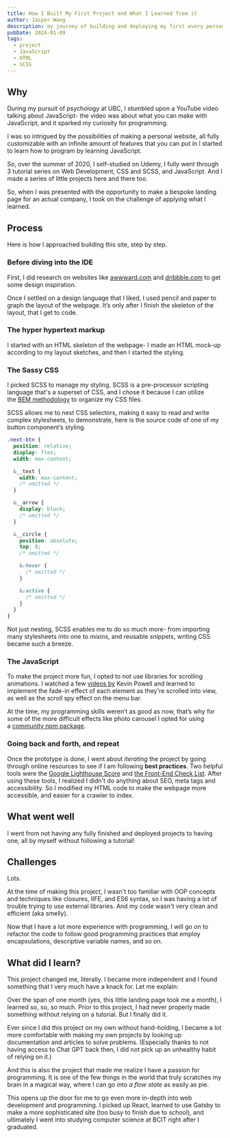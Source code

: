 ```yaml
---
title: How I Built My First Project and What I Learned from it
author: Jasper Wang
description: my journey of building and deploying my first every personal project
pubDate: 2024-01-09
tags:
  - project
  - JavaScript
  - HTML
  - SCSS
---
```


## Why

During my pursuit of psychology at UBC, I stumbled upon a YouTube video talking about JavaScript- the video was about what you can make with JavaScript, and it sparked my curiosity for programming.

I was so intrigued by the possibilities of making a personal website, all fully customizable with an infinite amount of features that you can put in I started to learn how to program by learning JavaScript.

So, over the summer of 2020, I self-studied on Udemy, I fully went through 3 tutorial series on Web Development, CSS and SCSS, and JavaScript. And I made a series of little projects here and there too.

So, when I was presented with the opportunity to make a bespoke landing page for an actual company, I took on the challenge of applying what I learned.

## Process

Here is how I approached building this site, step by step.

### Before diving into the IDE

First, I did research on websites like [awwward.com](http://awwward.com/) and [dribbble.com](http://dribbble.com/) to get some design inspiration.

Once I settled on a design language that I liked, I used pencil and paper to graph the layout of the webpage. It’s only after I finish the skeleton of the layout, that I get to code.

### The hyper hypertext markup

I started with an HTML skeleton of the webpage- I made an HTML mock-up according to my layout sketches, and then I started the styling.

### The Sassy CSS

I picked SCSS to manage my styling. SCSS is a pre-processor scripting language that's a superset of CSS, and I chose it because I can utilize the [BEM methodology](https://getbem.com/) to organize my CSS files.

SCSS allows me to nest CSS selectors, making it easy to read and write complex stylesheets, to demonstrate, here is the source code of one of my button component’s styling.

```scss
.next-btn {
  position: relative;
  display: flex;
  width: max-content;

  &__text {
    width: max-content;
    /* omitted */
  }

  &__arrow {
    display: block;
    /* omitted */
  }

  &__circle {
    position: absolute;
    top: 0;
    /* omitted */

    &:hover {
      /* omitted */
    }

    &:active {
      /* omitted */
    }
  }
}
```

Not just nesting, SCSS enables me to do so much more- from importing many stylesheets into one to *mixins*, and reusable snippets, writing CSS became such a breeze.

### The JavaScript

To make the project more fun, I opted to not use libraries for scrolling animations. I watched a few [videos by](https://www.youtube.com/watch?v=T8EYosX4NOo) Kevin Powell and learned to implement the fade-in effect of each element as they're scrolled into view, as well as the scroll spy effect on the menu bar.

At the time, my programming skills weren’t as good as now, that’s why for some of the more difficult effects like photo carousel I opted for using a [community npm package](https://github.com/ganlanyuan/tiny-slider).

### Going back and forth, and repeat

Once the prototype is done, I went about _iterating_ the project by going through online resources to see if I am following **best practices**. Two helpful tools were the [Google Lighthouse Score](https://developer.chrome.com/docs/lighthouse/performance/performance-scoring) and [the Front-End Check List](https://frontendchecklist.io). After using these tools, I realized I didn't do anything about SEO, meta tags and accessibility. So I modified my HTML code to make the webpage more accessible, and easier for a crawler to index.

## What went well

I went from not having any fully finished and deployed projects to having one, all by myself without following a tutorial!

## Challenges

Lots.

At the time of making this project, I wasn't too familiar with OOP concepts and techniques like closures, IIFE, and ES6 syntax, so I was having a lot of trouble trying to use external libraries. And my code wasn't very clean and efficient (aka smelly).

Now that I have a lot more experience with programming, I will go on to refactor the code to follow good programming practices that employ encapsulations, descriptive variable names, and so on.

## What did I learn?

This project changed me, literally. I became more independent and I found something that I very much have a knack for. Let me explain:

Over the span of one month (yes, this little landing page took me a month), I learned so, so, so much. Prior to this project, I had never properly made something without relying on a tutorial. But I finally did it.

Ever since I did this project on my own without hand-holding, I became a lot more comfortable with making my own projects by looking up documentation and articles to solve problems. (Especially thanks to not having access to Chat GPT back then, I did not pick up an unhealthy habit of relying on it.)

And this is also the project that made me realize I have a passion for programming. It is one of the few things in the world that truly scratches my brain in a magical way, where I can go into *a flow state* as easily as pie.

This opens up the door for me to go even more in-depth into web development and programming. I picked up React, learned to use Gatsby to make a more sophisticated site (too busy to finish due to school), and ultimately I went into studying computer science at BCIT right after I graduated.

